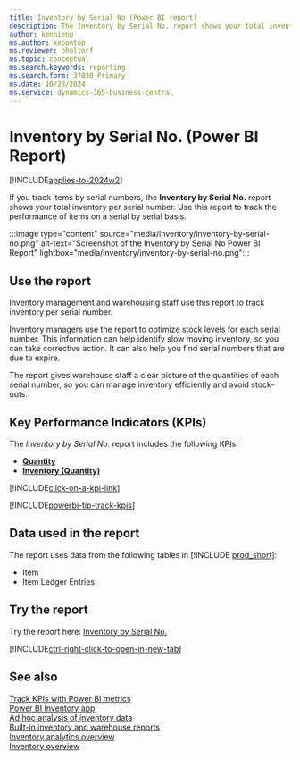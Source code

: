 ```yaml
---
title: Inventory by Serial No (Power BI report)
description: The Inventory by Serial No. report shows your total inventory broken down per serial number.
author: kennienp
ms.author: kepontop
ms.reviewer: bholtorf
ms.topic: conceptual
ms.search.keywords: reporting
ms.search.form: 37030_Primary
ms.date: 10/28/2024
ms.service: dynamics-365-business-central
---
```


# Inventory by Serial No. (Power BI Report)

[!INCLUDE[applies-to-2024w2](includes/applies-to-2024w2.md)]

If you track items by serial numbers, the **Inventory by Serial No.** report shows your total inventory per serial number. Use this report to track the performance of items on a serial by serial basis.

:::image type="content" source="media/inventory/inventory-by-serial-no.png" alt-text="Screenshot of the Inventory by Serial No Power BI Report" lightbox="media/inventory/inventory-by-serial-no.png":::

## Use the report

Inventory management and warehousing staff use this report to track inventory per serial number.

Inventory managers use the report to optimize stock levels for each serial number. This information can help identify slow moving inventory, so you can take corrective action. It can also help you find serial numbers that are due to expire.

The report gives warehouse staff a clear picture of the quantities of each serial number, so you can manage inventory efficiently and avoid stock-outs.

## Key Performance Indicators (KPIs)

The *Inventory by Serial No.* report includes the following KPIs:

- [**Quantity**](inventory-powerbi-kpis.md#quantity)
- [**Inventory (Quantity)**](inventory-powerbi-kpis.md#inventory-quantity)

[!INCLUDE[click-on-a-kpi-link](includes/click-on-a-kpi-link.md)] 

[!INCLUDE[powerbi-tip-track-kpis](includes/powerbi-tip-track-kpis.md)] 


## Data used in the report

The report uses data from the following tables in [!INCLUDE [prod_short](includes/prod_short.md)]:

- Item
- Item Ledger Entries

## Try the report

Try the report here: [Inventory by Serial No.](https://businesscentral.dynamics.com?page=37030)

[!INCLUDE[ctrl-right-click-to-open-in-new-tab](includes/ctrl-right-click-to-open-in-new-tab.md)]

## See also

[Track KPIs with Power BI metrics](track-kpis-with-power-bi-metrics.md)  
[Power BI Inventory app](inventory-powerbi-app.md)  
[Ad hoc analysis of inventory data](ad-hoc-analysis-inventory.md)  
[Built-in inventory and warehouse reports](inventory-WMS-reports.md)  
[Inventory analytics overview](inventory-analytics-overview.md)  
[Inventory overview](inventory-manage-inventory.md)
